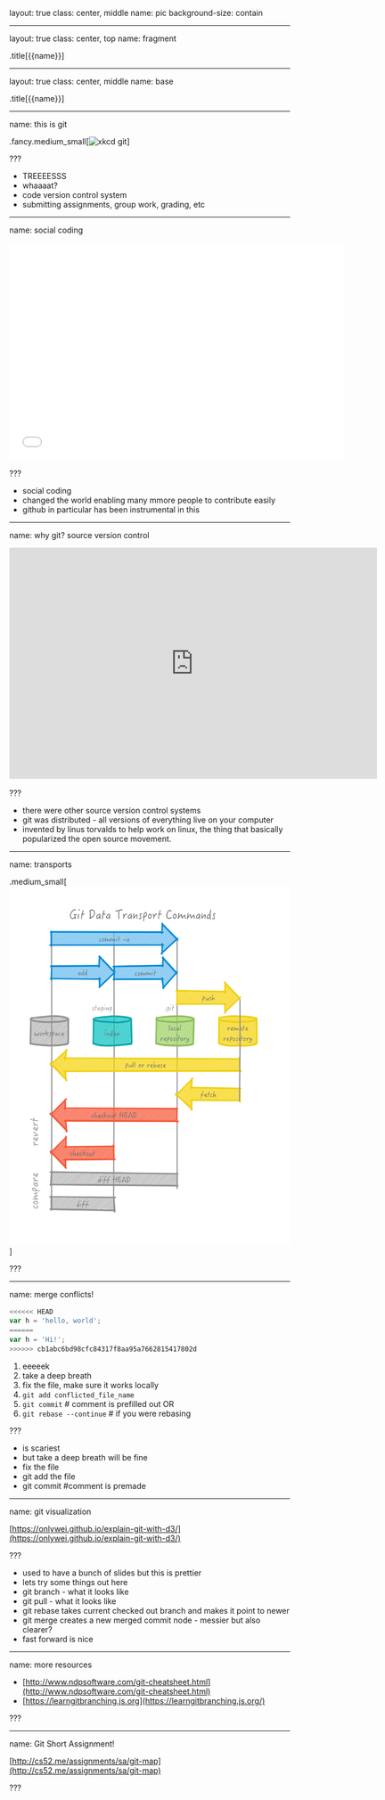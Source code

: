 layout: true
class: center, middle
name: pic
background-size: contain

---

layout: true
class: center, top
name: fragment

.title[{{name}}]

---
layout: true
class: center, middle
name: base

.title[{{name}}]

---
name: this is git

.fancy.medium_small[![xkcd git](http://imgs.xkcd.com/comics/git.png)]

???

* TREEEESSS
* whaaaat?
* code version control system
* submitting assignments, group work, grading, etc

---
name: social coding

<iframe src="//giphy.com/embed/3oD3YveOJWdwIAfZ5e" width="600" height="389" frameBorder="0" class="giphy-embed"></iframe>

???
* social coding
* changed the world enabling many mmore people to contribute easily
* github in particular has been instrumental in this


---
name: why git? source version control

<iframe width="660" height="415" src="https://www.youtube.com/embed/cNBtDstOTmA?start=6" frameborder="0" allow="autoplay;" allowfullscreen></iframe>

???
* there were other source version control systems
* git was distributed - all versions of everything live on your computer
* invented by linus torvalds to help work on linux, the thing that basically popularized the open source movement.

---
name: transports

.medium_small[![](img/git_data_transport.png)]

???




---
name: merge conflicts!

```javascript
<<<<<< HEAD
var h = 'hello, world';
======
var h = 'Hi!';
>>>>>> cb1abc6bd98cfc84317f8aa95a7662815417802d
```

1. eeeeek
2. take a deep breath
3. fix the file, make sure it works locally
4. `git add conflicted_file_name`
5. `git commit` # comment is prefilled out OR
6. `git rebase --continue` # if you were rebasing 

???
* is scariest
* but take a deep breath will be fine
* fix the file
* git add the file
* git commit #comment is premade


---
name: git visualization

[https://onlywei.github.io/explain-git-with-d3/](https://onlywei.github.io/explain-git-with-d3/)

???
* used to have a bunch of slides but this is prettier
* lets try some things out here
* git branch - what it looks like
* git pull - what it looks like
* git rebase takes current checked out branch and makes it point to newer
* git merge creates a new merged commit node - messier but also clearer?
* fast forward is nice




---
name: more resources

* [http://www.ndpsoftware.com/git-cheatsheet.html](http://www.ndpsoftware.com/git-cheatsheet.html)
* [https://learngitbranching.js.org](https://learngitbranching.js.org/)

???




---
name: Git Short Assignment!

[http://cs52.me/assignments/sa/git-map](http://cs52.me/assignments/sa/git-map)

???

